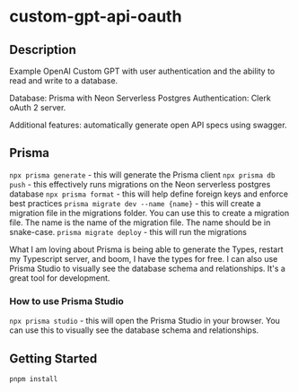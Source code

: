 # custom-gpt-api-oauth

## Description 
Example OpenAI Custom GPT with user authentication and the ability to read and write to a database.  

Database: Prisma with Neon Serverless Postgres
Authentication: Clerk oAuth 2 server.

Additional features: automatically generate open API specs using swagger.  

## Prisma
`npx prisma generate` - this will generate the Prisma client
`npx prisma db push` - this effectively runs migrations on the Neon serverless postgres database
`npx prisma format` - this will help define foreign keys and enforce best practices
`prisma migrate dev --name {name}` - this will create a migration file in the migrations folder.  You can use this to create a migration file.  The name is the name of the migration file.  The name should be in snake-case.
`prisma migrate deploy` - this will run the migrations


What I am loving about Prisma is being able to generate the Types, restart my Typescript server, and boom, I have the types for free.  I can also use Prisma Studio to visually see the database schema and relationships.  It's a great tool for development.

### How to use Prisma Studio
`npx prisma studio` - this will open the Prisma Studio in your browser.  You can use this to visually see the database schema and relationships.


## Getting Started

`pnpm install`